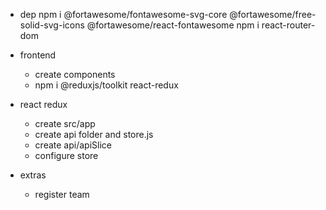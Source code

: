 - dep
    npm i @fortawesome/fontawesome-svg-core @fortawesome/free-solid-svg-icons @fortawesome/react-fontawesome
    npm i react-router-dom
- frontend
    - create components 
    - npm i @reduxjs/toolkit react-redux

- react redux
    - create src/app
    - create api folder and store.js
    - create api/apiSlice
    - configure store

- extras
    - register team
